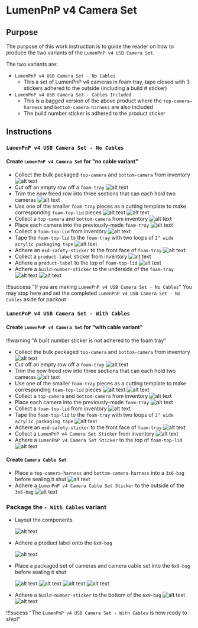 # LumenPnP v4 Camera Set

## Purpose

The purpose of this work instruction is to guide the reader on how to produce the two variants of the `LumenPnP v4 USB Camera Set`.

The two variants are:

- `LumenPnP v4 USB Camera Set - No Cables`
    - This a set of LumenPnP v4 cameras in foam tray, tape closed with 3 stickers adhered to the outside (including a build # sticker)
- `LumenPnP v4 USB Camera Set - Cables Included`
    - This is a bagged version of the above product where the `top-camera-harness` and `bottom-camera-harness` are also included
    - The build number sticker is adhered to the product sticker

## Instructions

### `LumenPnP v4 USB Camera Set - No Cables`

#### Create `LumenPnP v4 Camera Set` for "no cable variant"

- Collect the bulk packaged `top-camera` and `bottom-camera` from inventory
    ![alt text](img/lumenpnp-v4-camera-kit1.webp)
- Cut off an empty row off a `foam-tray`
    ![alt text](img/lumenpnp-v4-camera-kit12.webp)
- Trim the now freed row into three sections that can each hold two cameras
    ![alt text](img/lumenpnp-v4-camera-kit10.webp)
- Use one of the smaller `foam-tray` pieces as a cutting template to make corresponding `foam-top-lid` pieces
    ![alt text](img/lumenpnp-v4-camera-kit8.webp)
    ![alt text](img/lumenpnp-v4-camera-kit7.webp)
- Collect a `top-camera` and `bottom-camera` from inventory
    ![alt text](img/lumenpnp-v4-camera-kit11.webp)
- Place each camera into the previously-made `foam-tray`
    ![alt text](img/lumenpnp-v4-camera-kit9.webp)
- Collect a `foam-top-lid` from inventory
    ![alt text](img/lumenpnp-v4-camera-kit6.webp)
- Tape the `foam-top-lid` to the `foam-tray` with two loops of `2" wide acrylic packaging tape`
    ![alt text](img/lumenpnp-v4-camera-kit4.webp)
- Adhere an `esd-safety-sticker` to the front face of `foam-tray`
    ![alt text](img/lumenpnp-v4-camera-kit3.webp)
- Collect a `product-label` sticker from inventory
    ![alt text](img/lumenpnp-v4-camera-kit5.webp)
- Adhere a `product-label` to the top of `foam-top-lid`
    ![alt text](img/IMG_0997.webp)
- Adhere a `build-number-sticker` to the underside of the `foam-tray`
    ![alt text](img/IMG_0998.webp)
    ![alt text](img/IMG_0999.webp)

!!!success "If you are making `LumenPnP v4 USB Camera Set - No Cables`"
    You may stop here and set the completed `LumenPnP v4 USB Camera Set - No Cables` aside for packout

### `LumenPnP v4 USB Camera Set - With Cables`

#### Create `LumenPnP v4 Camera Set` for "with cable variant"
!!!warning "A built number sticker is not adhered to the foam tray"

- Collect the bulk packaged `top-camera` and `bottom-camera` from inventory
    ![alt text](img/lumenpnp-v4-camera-kit1.webp)
- Cut off an empty row off a `foam-tray`
    ![alt text](img/lumenpnp-v4-camera-kit12.webp)
- Trim the now freed row into three sections that can each hold two cameras
    ![alt text](img/lumenpnp-v4-camera-kit10.webp)
- Use one of the smaller `foam-tray` pieces as a cutting template to make corresponding `foam-top-lid` pieces
    ![alt text](img/lumenpnp-v4-camera-kit8.webp)
    ![alt text](img/lumenpnp-v4-camera-kit7.webp)
- Collect a `top-camera` and `bottom-camera` from inventory
    ![alt text](img/lumenpnp-v4-camera-kit11.webp)
- Place each camera into the previously-made `foam-tray`
    ![alt text](img/lumenpnp-v4-camera-kit9.webp)
- Collect a `foam-top-lid` from inventory
    ![alt text](img/lumenpnp-v4-camera-kit6.webp)
- Tape the `foam-top-lid` to the `foam-tray` with two loops of `2" wide acrylic packaging tape`
    ![alt text](img/lumenpnp-v4-camera-kit4.webp)
- Adhere an `esd-safety-sticker` to the front face of `foam-tray`
    ![alt text](img/lumenpnp-v4-camera-kit3.webp)
- Collect a `LumenPnP v4 Camera Set Sticker` from inventory
    ![alt text](img/lumenpnp-v4-camera-kit5.webp)
- Adhere a `LumenPnP v4 Camera Set Sticker` to the top of `foam-top-lid`
    ![alt text](img/lumenpnp-v4-camera-kit2.webp)

#### Create `Camera Cable Set`

- Place a `top-camera-harness` and `bottom-camera-harness` into a `3x6-bag` before sealing it shut
    ![alt text](img/IMG_0504.webp)
- Adhere a `LumenPnP v4 Camera Cable Set Sticker` to the outside of the `3x6-bag`
    ![alt text](img/IMG_0505.webp)

### Package the `- With Cables` variant

- Layout the components

    ![alt text](img/lumenpnp-v4-camera-kit-packing8.webp)

- Adhere a product label onto the `6x9-bag`

    ![alt text](img/lumenpnp-v4-camera-kit-packing1.webp)

- Place a packaged set of cameras and camera cable set into the `6x9-bag` before sealing it shut

    ![alt text](img/lumenpnp-v4-camera-kit-packing3.webp)
    ![alt text](img/lumenpnp-v4-camera-kit-packing6.webp)
    ![alt text](img/lumenpnp-v4-camera-kit-packing9.webp)
    ![alt text](img/lumenpnp-v4-camera-kit-packing2.webp)

- Adhere a `build-number-sticker` to the bottom  of the `6x9-bag`
    ![alt text](img/lumenpnp-v4-camera-kit-packing4.webp)
    ![alt text](img/lumenpnp-v4-camera-kit-packing7.webp)

!!!sucess "The `LumenPnP v4 USB Camera Set - With Cables` is now ready to ship!"
